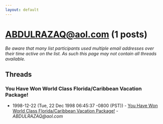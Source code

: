 ```yaml
---
layout: default
---
```


# ABDULRAZAQ@aol.com (1 posts)

_Be aware that many list participants used multiple email addresses over their time active on the list. As such this page may not contain all threads available._

## Threads

### You Have Won World Class Florida/Caribbean Vacation Package!
+ 1998-12-22 (Tue, 22 Dec 1998 06:45:37 -0800 (PST)) - [You Have Won World Class Florida/Caribbean Vacation Package!](/archive/1998/12/5da8f31e9cd47653f1196e55cbe29f33535bba0eba895b6f7cd13644490c6676) - _ABDULRAZAQ@aol.com_

